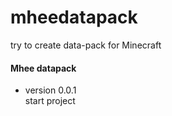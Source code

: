 # mheedatapack

try to create data-pack for Minecraft

<h4> Mhee datapack </h4>

- version 0.0.1 
  <br> start project

